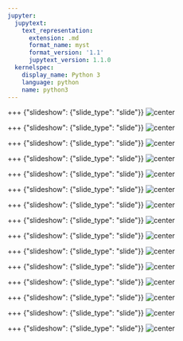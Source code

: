 ```yaml
---
jupyter:
  jupytext:
    text_representation:
      extension: .md
      format_name: myst
      format_version: '1.1'
      jupytext_version: 1.1.0
  kernelspec:
    display_name: Python 3
    language: python
    name: python3
---
```


+++ {"slideshow": {"slide_type": "slide"}}
![center](https://github.com/HuzaifahSaleem/Extract-Business-Insights-from-your-Data/blob/master/images/slide_images/Slide1.png?raw=true)


+++ {"slideshow": {"slide_type": "slide"}}
![center](https://github.com/HuzaifahSaleem/Extract-Business-Insights-from-your-Data/blob/master/images/slide_images/Slide2.png?raw=true)


+++ {"slideshow": {"slide_type": "slide"}}
![center](https://github.com/HuzaifahSaleem/Extract-Business-Insights-from-your-Data/blob/master/images/slide_images/Slide3.png?raw=true)


+++ {"slideshow": {"slide_type": "slide"}}
![center](https://github.com/HuzaifahSaleem/Extract-Business-Insights-from-your-Data/blob/master/images/slide_images/Slide4.png?raw=true)


+++ {"slideshow": {"slide_type": "slide"}}
![center](https://github.com/HuzaifahSaleem/Extract-Business-Insights-from-your-Data/blob/master/images/slide_images/Slide5.png?raw=true)


+++ {"slideshow": {"slide_type": "slide"}}
![center](https://github.com/HuzaifahSaleem/Extract-Business-Insights-from-your-Data/blob/master/images/slide_images/Slide6.png?raw=true)


+++ {"slideshow": {"slide_type": "slide"}}
![center](https://github.com/HuzaifahSaleem/Extract-Business-Insights-from-your-Data/blob/master/images/slide_images/Slide7.png?raw=true)


+++ {"slideshow": {"slide_type": "slide"}}
![center](https://github.com/HuzaifahSaleem/Extract-Business-Insights-from-your-Data/blob/master/images/slide_images/Slide8.png?raw=true)


+++ {"slideshow": {"slide_type": "slide"}}
![center](https://github.com/HuzaifahSaleem/Extract-Business-Insights-from-your-Data/blob/master/images/slide_images/Slide9.png?raw=true)


+++ {"slideshow": {"slide_type": "slide"}}
![center](https://github.com/HuzaifahSaleem/Extract-Business-Insights-from-your-Data/blob/master/images/slide_images/Slide10.png?raw=true)


+++ {"slideshow": {"slide_type": "slide"}}
![center](https://github.com/HuzaifahSaleem/Extract-Business-Insights-from-your-Data/blob/master/images/slide_images/Slide11.png?raw=true)


+++ {"slideshow": {"slide_type": "slide"}}
![center](https://github.com/HuzaifahSaleem/Extract-Business-Insights-from-your-Data/blob/master/images/slide_images/Slide12.png?raw=true)


+++ {"slideshow": {"slide_type": "slide"}}
![center](https://github.com/HuzaifahSaleem/Extract-Business-Insights-from-your-Data/blob/master/images/slide_images/Slide13.png?raw=true)


+++ {"slideshow": {"slide_type": "slide"}}
![center](https://github.com/HuzaifahSaleem/Extract-Business-Insights-from-your-Data/blob/master/images/slide_images/Slide14.png?raw=true)


+++ {"slideshow": {"slide_type": "slide"}}
![center](https://github.com/HuzaifahSaleem/Extract-Business-Insights-from-your-Data/blob/master/images/slide_images/Slide15.png?raw=true)
